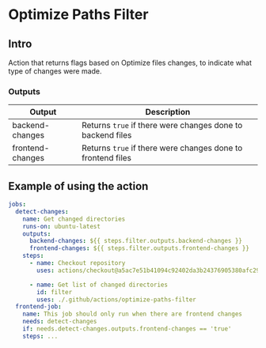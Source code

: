 # Optimize Paths Filter

## Intro

Action that returns flags based on Optimize files changes, to indicate what type of changes were made.

### Outputs

| Output           | Description                                                                  |
| ---------------- | ---------------------------------------------------------------------------- |
| backend-changes  | Returns `true` if there were changes done to backend files                   |
| frontend-changes | Returns `true` if there were changes done to frontend files                  |

## Example of using the action

```yaml
jobs:
  detect-changes:
    name: Get changed directories
    runs-on: ubuntu-latest
    outputs:
      backend-changes: ${{ steps.filter.outputs.backend-changes }}
      frontend-changes: ${{ steps.filter.outputs.frontend-changes }}
    steps:
      - name: Checkout repository
        uses: actions/checkout@a5ac7e51b41094c92402da3b24376905380afc29 # v4

      - name: Get list of changed directories
        id: filter
        uses: ./.github/actions/optimize-paths-filter
  frontend-job:
    name: This job should only run when there are frontend changes
    needs: detect-changes
    if: needs.detect-changes.outputs.frontend-changes == 'true'
    steps: ...
```
